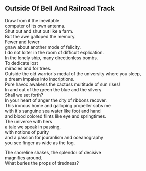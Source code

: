 Outside Of Bell And Railroad Track
----------------------------------
Draw from it the inevitable  
computer of its own antenna.  
Shut out and shut out like a farm.  
But the awe galloped the memory.  
Fewer and fewer  
gnaw about another mode of felicity.  
I do not loiter in the room of difficult explication.  
In the lonely ship, many directionless bombs.  
To dedicate lost  
miracles and for trees.  
Outside the old warrior's medal of the university where you sleep,  
a dream impales into inscriptions.  
Pure havoc awakens the cactuss multitude of sun rises!  
In and out of the green the blue and the silvery  
Shall we set forth?  
In your heart of anger the city of ribbons recover.  
This ironous home and galloping propeller sobs me  
with it's sanguine sea water like foot and hand  
and blood colored flints like eye and springtimes.  
The universe with hers  
a tale we speak in passing,  
with notions of purity  
and a passion for jouranlism and oceanography  
you see finger as wide as the fog.  
  
The shoreline shakes, the splendor of decisive  
magnifies around.  
What buries the props of tiredness?  
